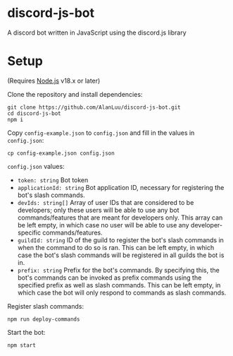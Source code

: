 # discord-js-bot
A discord bot written in JavaScript using the discord.js library

# Setup
(Requires [Node.js](https://nodejs.org/en) v18.x or later)

Clone the repository and install dependencies:
```
git clone https://github.com/AlanLuu/discord-js-bot.git
cd discord-js-bot
npm i
```

Copy `config-example.json` to `config.json` and fill in the values in `config.json`:
```
cp config-example.json config.json
```

`config.json` values:
- `token: string` Bot token
- `applicationId: string` Bot application ID, necessary for registering the bot's slash commands.
- `devIds: string[]` Array of user IDs that are considered to be developers; only these users will be able to use any bot commands/features that are meant for developers only. This array can be left empty, in which case no user will be able to use any developer-specific commands/features.
- `guildId: string` ID of the guild to register the bot's slash commands in when the command to do so is ran. This can be left empty, in which case the bot's slash commands will be registered in all guilds the bot is in.
- `prefix: string` Prefix for the bot's commands. By specifying this, the bot's commands can be invoked as prefix commands using the specified prefix as well as slash commands. This can be left empty, in which case the bot will only respond to commands as slash commands.

Register slash commands:
```
npm run deploy-commands
```

Start the bot:
```
npm start
```
